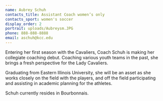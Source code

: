```yaml
---
name: Aubrey Schuh
contacts_title: Assistant Coach women’s only
contacts_sport: women's soccer
display_order: 2
portrait: uploads/Aubreysm.JPG
phone: 888-888-8888
email: aschuh@kcc.edu
---
```


Entering her first season with the Cavaliers, Coach Schuh is making her collegiate coaching debut. Coaching various youth teams in the past, she brings a fresh perspective for the Lady Cavaliers.

Graduating from Eastern Illinois University, she will be an asset as she works closely on the field with the players, and off the field participating and assisting in academic planning for the athletes.

Schuh currently resides in Bourbonnais.
